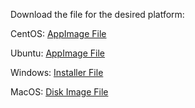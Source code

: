 Download the file for the desired platform:

CentOS: [AppImage File](https://github.com/MidnightJava/vocab-builder-dist/raw/refs/heads/main/vocab-builder_1.0.1_centos_amd64.AppImage)

Ubuntu: [AppImage File](https://github.com/MidnightJava/vocab-builder-dist/raw/refs/heads/main/vocab-builder_0.1.0_ubuntu_22_0_4_amd64.AppImage)

Windows: [Installer File](https://github.com/MidnightJava/vocab-builder-dist/raw/refs/heads/main/vocab_builder_0.1.0_x64-setup.exe)

MacOS: [Disk Image File](https://github.com/MidnightJava/vocab-builder-dist/raw/refs/heads/main/vocab_builder_0.1.0_x64.dmg)
